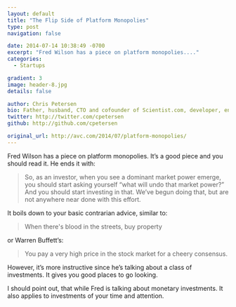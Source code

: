 ```yaml
---
layout: default
title: "The Flip Side of Platform Monopolies"
type: post
navigation: false

date: 2014-07-14 10:38:49 -0700
excerpt: "Fred Wilson has a piece on platform monopolies...."
categories:
  - Startups

gradient: 3
image: header-8.jpg
details: false

author: Chris Petersen
bio: Father, husband, CTO and cofounder of Scientist.com, developer, entrepreneur and technologist.
twitter: http://twitter.com/cpetersen
github: http://github.com/cpetersen

original_url: http://avc.com/2014/07/platform-monopolies/
---
```



 Fred Wilson has a piece on platform monopolies. It’s a good piece and you should read it. He ends it with: 

 >  So, as an investor, when you see a dominant market power emerge, you should start asking yourself “what will undo that market power?” And you should start investing in that. We’ve begun doing that, but are not anywhere near done with this effort. 

 It boils down to your basic contrarian advice, similar to: 

 >  When there's blood in the streets, buy property 

 or Warren Buffett’s: 

 >  You pay a very high price in the stock market for a cheery consensus. 

 However, it’s more instructive since he’s talking about a class of investments. It gives you good places to go looking. 

I should point out, that while Fred is talking about monetary investments. It also applies to investments of your time and attention.

